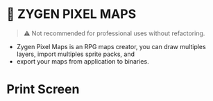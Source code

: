 # 🔰 ZYGEN PIXEL MAPS
> ⚠ Not recommended for professional uses without refactoring.

- Zygen Pixel Maps is an RPG maps creator, you can draw multiples layers, import multiples sprite packs, and
- export your maps from application to binaries.

# Print Screen
